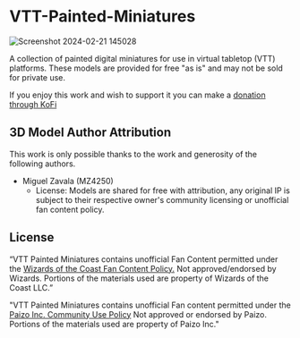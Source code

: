 # VTT-Painted-Miniatures

![Screenshot 2024-02-21 145028](https://github.com/user-attachments/assets/a18b1afa-a78e-4df5-96db-e693ea47d808)

A collection of painted digital miniatures for use in virtual tabletop (VTT) platforms. These models are provided for free "as is" and may not be sold for private use.

If you enjoy this work and wish to support it you can make a [donation through KoFi](https://ko-fi.com/jerbo)


## 3D Model Author Attribution

This work is only possible thanks to the work and generosity of the following authors.

- Miguel Zavala (MZ4250)
   - License: Models are shared for free with attribution, any original IP is subject to their respective owner's community licensing or unofficial fan content policy.

## License

“VTT Painted Miniatures contains unofficial Fan Content permitted under the [Wizards of the Coast Fan Content Policy.](https://company.wizards.com/en/legal/fancontentpolicy) Not approved/endorsed by Wizards. Portions of the materials used are property of Wizards of the Coast LLC.”

"VTT Painted Miniatures contains unofficial Fan content permitted under the [Paizo Inc. Community Use Policy](https://paizo.com/community/communityuse) Not approved or endorsed by Paizo. Portions of the materials used are property of Paizo Inc."

